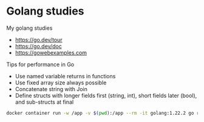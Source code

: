 # Golang studies

My golang studies

- https://go.dev/tour
- https://go.dev/doc
- https://gowebexamples.com

Tips for performance in Go

- Use named variable returns in functions
- Use fixed array size always possible
- Concatenate string with Join
- Define structs with longer fields first (string, int), short fields later (bool), and sub-structs at final

```bash
docker container run -w /app -v $(pwd):/app --rm -it golang:1.22.2 go run main.go
```
